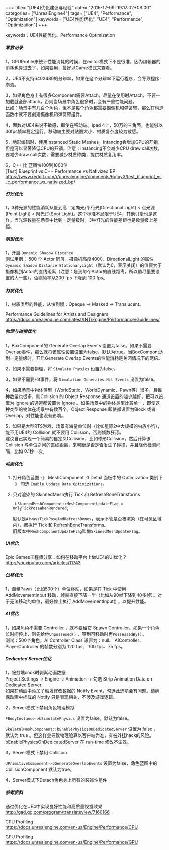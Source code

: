 +++
title= "[UE4]优化建议与经验"
date= "2016-12-09T19:17:02+08:00"
categories= ["UnrealEngine4"]
tags= ["UE4", "Performance", "Optimization"]
keywords= ["UE4性能优化", "UE4", "Performance", "Optimization"]
+++

keywords：UE4性能优化、Performance Optimization

##### 零散记录

1，GPUProfile来统计性能消耗的时候，在editor模式下不是很准，因为编辑器的消耗也算进去了，如果要用，最好以Game模式来查看。

2，UE4不支持640X480的分辨率，如果在这个分辨率下运行程序，会导致程序崩溃。

3，如果角色身上有很多Component需要Attach，尽量在使用时Attach，不要一加载就全部attach，否则当场景中角色很多时，会有严重性能问题。  
比如：场景中有几百个角色，但不是每个角色都需要摄像机和弹簧臂，那么在构造函数中就不要创建摄像机和弹簧臂组件。

4，面数对UE4来说不敏感，即使在移动端。ipad 4上，50万的三角面，也能够以30fps帧率稳定运行，移动端主要对贴图大小、材质复杂度较为敏感。

5，地形编辑时，使用Instanced Static Meshes。Intancing会增加GPU的开销，但是可以显著降低CPU的开销。注意：Instancing不会减少CPU draw call次数，要减少draw call次数，需要减少材质种类，提供材质复用率。

6，C++ 比 蓝图快100到1000倍  
[Test] Blueprint vs C++ Performance vs Nativized BP  
https://www.reddit.com/r/unrealengine/comments/6qtxy3/test_blueprint_vs_c_performance_vs_nativized_bp/

##### 灯光优化

1，3种光源的性能消耗从低到高：定向光/平行光(Directional Light) < 点光源(Point Light) < 聚光灯(Spot Light)。这个标准不局限于UE4，其他引擎也是这样。当光源数量在场景中达到一定量级时，3种灯光的性能差距也是数量级上差距。

##### 阴影优化

1，开启 `Dynamic Shadow Distance`  
测试用例： 500 个  Actor 同屏，摄像机高度4000，DirectionalLight 的属性`Dynamic Shadow Distance StationaryLight`（默认为0，表示关闭）的值要大于摄像机到Actor的直线距离（注意：是到每个Actor的直线距离，所以值尽量要设置的大一些），否则帧率从200 fps 下降到 100 fps。

##### 材质优化

1，材质类型的性能，从快到慢：Opaque -> Masked -> Translucent。

Performance Guidelines for Artists and Designers  
https://docs.unrealengine.com/latest/INT/Engine/Performance/Guidelines/

##### 物理与碰撞优化

1，BoxComponent的 Generate Overlap Events 设置为false。如果不需要Overlap事件，那么就将该属性设置设置为false，默认为true。当BoxCompont达到一定量级时，开启Generate Overlap Events的性能消耗是关闭情况下的两倍。

2，如果不需要物理，将 `Simulate Physics` 设置为false。

3，如果不需要Hit事件，将 `Simulation Generates Hit Events` 设置为false。

4，如果场景中物体类型（WorldStatic、WorldDynamic、Pawn等）很多，且每种数量也很多，则Collision 的 Object Response 通道设置的越少越好，把可以设置为 Ignore 的通道都设置为 Ignore 。如果场景中的物体类型比较单一，即使这种类型的物体在场景中有数百个，Object Response 即使都设置为Block 或者 Overlap，对性能也没有影响。

5，如果是大型RTS游戏，场景有海量单位时（比如星际2中大规模的虫族小狗），能不用UE4的 Collision 就不要用 Collision，否则帧数狂泻。  
建议自己实现一个简易的自定义Collision，比如球形Collision，然后计算该 Collision 与单位之间的直线距离，来判断是否是否发生了碰撞，并且降低检测间隔，比如 0.1秒一次。

##### 动画优化
1. 打开角色蓝图 -》 MeshComponent -》 Detail 面板中的 Optimization 类别下 -》 勾选 `Enable Update Rate Optimizations`。

2. 只对渲染的 SkinnedMesh执行 Tick 和 RefreshBoneTransforms

        USkinnedMeshComponent::MeshComponentUpdateFlag = OnlyTickPoseWhenRendered;
        
    默认是`AlwaysTickPoseAndRefreshBones`，表示不管是否被渲染（在可见区域内），都执行 Tick 和 RefreshBoneTransforms。  
    旧版本中`MeshComponentUpdateFlag`叫做`SkinnedMeshUpdateFlag`。  

##### UI优化

Epic Games工程师分享：如何在移动平台上做UE4的UI优化？  
http://youxiputao.com/articles/11743

##### 位移优化

1，海量Pawn（比如500个）单位移动，如果是在 Tick 中使用 AddMovementInput 移动，帧率直接下降一半（比如从90帧下降到40多帧）。对于无法移动的单位，最好停止执行 AddMovementInput() ，以提升性能。

##### AI优化

1，如果角色不需要 Controller ，就不要给它 Spawn Controller。如果一个角色长时间停止，则先给他`Unpossesed()` ，等到可移动时再`PossessedBy()`。  
测试：500个角色，AI Controller Class 设置为：null、 AIController、PlayerController 的帧数分别为 120 fps、 100 fps、75 fps。

##### Dedicated Server优化
1，服务端cook时剥离动画数据  
Project Settings -> Engine -> Animation -> 勾选 Strip Animation Data on Dedicated Server.  
如果在动画中添加了触发修改数据的 Notify Event，勾选此选项会有问题。请确保动画中挂载的 Notify 只是表现相关，不涉及游戏逻辑。

2，Server模式下禁用角色物理模拟  

`FBodyInstance->bSimulatePhysics` 设置为false。默认为false。

`SkeletalMeshComponent::bEnablePhysicsOnDedicatedServer` 设置为 false ， 默认为 true 。但这样会导致物理验算以客户端为准，有被外挂hack的风险。bEnablePhysicsOnDedicatedServer 在 run-time 修改不生效。

3，Server模式下禁用 Collision  

`UPrimitiveComponent->bGenerateOverlapEvents` 设置为false，角色蓝图中的 CollisionComponent 默认为true。

4，Server模式下Detach角色身上所有的装饰性组件

##### 参考资料

通过优化在UE4中实现良好性能和高质量视觉效果  
http://gad.qq.com/program/translateview/7160166

CPU Profiling  
https://docs.unrealengine.com/en-us/Engine/Performance/CPU

GPU Profiling  
https://docs.unrealengine.com/en-us/Engine/Performance/GPU